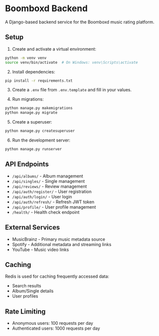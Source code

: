 # Boomboxd Backend

A Django-based backend service for the Boomboxd music rating platform.

## Setup

1. Create and activate a virtual environment:
```bash
python -m venv venv
source venv/bin/activate  # On Windows: venv\Scripts\activate
```

2. Install dependencies:
```bash
pip install -r requirements.txt
```

3. Create a `.env` file from `.env.template` and fill in your values.

4. Run migrations:
```bash
python manage.py makemigrations
python manage.py migrate
```

5. Create a superuser:
```bash
python manage.py createsuperuser
```

6. Run the development server:
```bash
python manage.py runserver
```

## API Endpoints

- `/api/albums/` - Album management
- `/api/singles/` - Single management
- `/api/reviews/` - Review management
- `/api/auth/register/` - User registration
- `/api/auth/login/` - User login
- `/api/auth/refresh/` - Refresh JWT token
- `/api/profile/` - User profile management
- `/health/` - Health check endpoint

## External Services

- MusicBrainz - Primary music metadata source
- Spotify - Additional metadata and streaming links
- YouTube - Music video links

## Caching

Redis is used for caching frequently accessed data:
- Search results
- Album/Single details
- User profiles

## Rate Limiting

- Anonymous users: 100 requests per day
- Authenticated users: 1000 requests per day 